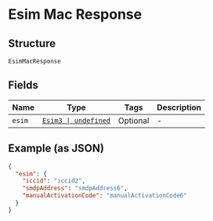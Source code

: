 
# Esim Mac Response

## Structure

`EsimMacResponse`

## Fields

| Name | Type | Tags | Description |
|  --- | --- | --- | --- |
| `esim` | [`Esim3 \| undefined`](../../doc/models/esim-3.md) | Optional | - |

## Example (as JSON)

```json
{
  "esim": {
    "iccid": "iccid2",
    "smdpAddress": "smdpAddress6",
    "manualActivationCode": "manualActivationCode6"
  }
}
```

